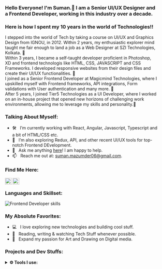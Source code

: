 ### Hello Everyone! I'm Suman.👋 I am a Senior UI/UX Designer and a Frontend Developer, working in this industry over a decade.

### Here is how I spent my 10 years in the world of Technologies!!
I stepped into the world of Tech by taking a course on UI/UX and Graphics Design from IGNOU, in 2012. Within 2 years, my enthusiastic explorer mind taught me fair enough to land a job as a Web Designer at SZI Technologies, Kolkata. 🚀 <br />
Within 3 years, I became a self-taught developer proficient in Photoshop, XD and frontend technologis like HTML, CSS, JAVASCRIPT and CSS Frameworks. I developed responsive websites from their design files and create their UI/UX functionalities. 🌟 <br />
I joined as a Senior Frontend Developer at Magicmind Technologies, where I upskilled myself with Frontend frameworks, API integrations, Form validations with User authentication and many more. 💖 <br />
After 5 years, I joined Tier5 Technologies as a UI Developer, where I worked on an in-house project that opened new horizons of challenging work environments, allowing me to leverage my skills and personality.💖 <br />  

### Talking About Myself:

- 🛠 &nbsp; I’m currently working with React, Angular, Javascript, Typescript and a bit of HTML/CSS etc.
- 🚀 &nbsp; I’m also exploring Redux, API, and other recent UI/UX tools for top-notch Frontend DEvelopment.
- 💬 &nbsp; Ask me anything [here](https://github.com/sumanmazumder/sumanmazumder/issues)! I am happy to help.
- 📫 &nbsp; Reach me out at: suman.mazumder06@gmail.com.

### Find Me Here:

<a href="https://www.linkedin.com/in/suman-mazumder-39111216a/">
  <img align="left" alt="Suman Mazumder - LinkedIn" width="22px" src="https://cdn.jsdelivr.net/npm/simple-icons@v3/icons/linkedin.svg"/>
</a>
<a href="https://www.behance.net/mazumdersuman708c">
  <img align="left" alt="Suman Mazumder - Behance" width="22px" src="https://cdn.jsdelivr.net/npm/simple-icons@v3/icons/behance.svg"/>
</a>

<br />

### Languages and Skillset:

<img src="https://skillicons.dev/icons?i=html,js,react,angular,ts,git,css,scss,bootstrap,figma,xd,ps" alt="Frontend Developer skills">

### My Absolute Favorites:

- 💻 &nbsp; I love exploring new technologies and building cool stuff.
- 📰 &nbsp; Reading, writing & watching Tech Stuff whenever possible.
- 🍕 &nbsp; Expand my passion for Art and Drawing on Digital media.

### Projects and Dev Stuffs:
<details>
  <br />
  <summary><b>⚙️ Tools I use: </b></summary>
  	<ul>
  	    <li><b>OS:</b> Windows 10, Linux</li>
	      <li><b>Browser: </b> Chrome, Edge, Firefox</li>	    
	    <li><b>Code Editor:</b> VSCode, Sublime Text</li>
 	    <li><b>Other Tools:</b> Postman, XAMPP </li>
	    <li><b>To Stay Updated:</b>Youtube and Linkedin</li>
	</ul>
</details>

